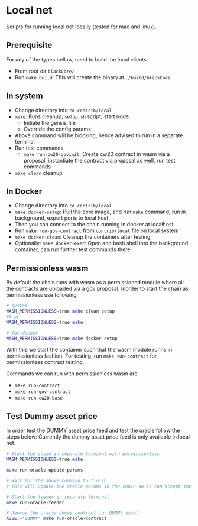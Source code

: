 # Local net

Scripts for running local net locally (tested for mac and linux).

## Prerequisite

For any of the types bellow, need to build the local clients

* From root dir `blackCore/`
* Run `make build`: This will create the binary at `./build/blackCore`

## In system

* Change directory into `cd contrib/local`
* `make`: Runs cleanup, `setup.sh` script, start node.
    * Initiate the gensis file
    * Override the config params
* Above command will be blocking, hence advised to run in a separate terminal
* Run test commands
    * `make run-cw20-govinit`: Create cw20 contract in wasm via a proposal, instantiate the contract via proposal as
      well, run test commands
* `make clean` cleanup

## In Docker

* Change directory into `cd contrib/local`
* `make docker-setup`: Pull the core image, and run `make` command, run in background, export ports to local host
* Then you can connect to the chain running in docker at localhost
* Run `make run-gov-contract` from `contrib/local` file on local system
* `make docker-clean`: Cleanup the containers after testing
* Optionally: `make docker-exec`: Open and bash shell into the background container, can run further test commands there

## Permissionless wasm

By default the chain runs with wasm as a permissioned module where all the contracts
are uploaded via a gov proposal. Inorder to start the chain as permissionless use
following

```bash
# system
WASM_PERMISSIONLESS=true make clean setup
## or
WASM_PERMISSIONLESS=true make

# for docker
WASM_PERMISSIONLESS=true make docker-setup
```

With this we start the container such that the wasm module runns in permissionless fashion. For testing,
run `make run-contract` for permissionless contract testing.

Commands we can run with permissionless wasm are

* `make run-contract`
* `make run-gov-contract`
* `make run-cw20-base`

## Test Dummy asset price

In order test the DUMMY asset price feed and test the oracle follow the steps below:
Currently the dummy asset price feed is only available in local-net.

```bash
# Start the chain in separate terminal with permissionless
WASM_PERMISSIONLESS=true make

make run-oracle-update-params

# Wait for the above command to finish.
# This will update the oracle params in the chain so it can accept the price feed for DUMMY asset

# Start the feeder in separate terminal
make run-oracle-feeder

# Deploy the oracle dummy contract for DUMMY asset.
ASSET="DUMMY" make run-oracle-contract
```